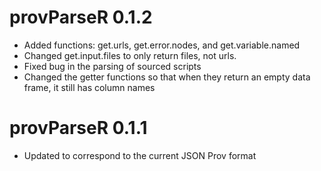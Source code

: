 # provParseR 0.1.2

* Added functions: get.urls, get.error.nodes, and get.variable.named
* Changed get.input.files to only return files, not urls.
* Fixed bug in the parsing of sourced scripts
* Changed the getter functions so that when they return an empty data frame, it still has column names

# provParseR 0.1.1

* Updated to correspond to the current JSON Prov format
